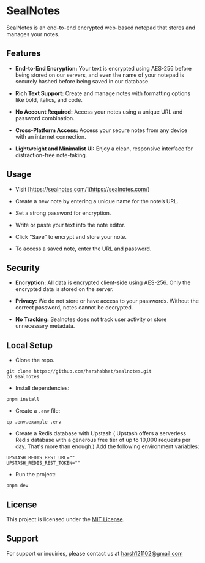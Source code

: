 # SealNotes

SealNotes is an end-to-end encrypted web-based notepad that stores and manages your notes. 

## Features

- **End-to-End Encryption:** Your text is encrypted using AES-256 before being stored on our servers, and even the name of your notepad is securely hashed before being saved in our database.
  
- **Rich Text Support:** Create and manage notes with formatting options like bold, italics, and code.

- **No Account Required:** Access your notes using a unique URL and password combination.

- **Cross-Platform Access:** Access your secure notes from any device with an internet connection.

- **Lightweight and Minimalist UI:** Enjoy a clean, responsive interface for distraction-free note-taking.


## Usage

- Visit [https://sealnotes.com/](https://sealnotes.com/)
  
- Create a new note by entering a unique name for the note’s URL.

- Set a strong password for encryption.

- Write or paste your text into the note editor.

- Click "Save" to encrypt and store your note.

- To access a saved note, enter the URL and password.

## Security

- **Encryption:** All data is encrypted client-side using AES-256. Only the encrypted data is stored on the server.

- **Privacy:** We do not store or have access to your passwords. Without the correct password, notes cannot be decrypted.

- **No Tracking:** Sealnotes does not track user activity or store unnecessary metadata.

## Local Setup

- Clone the repo.

```
git clone https://github.com/harshsbhat/sealnotes.git
cd sealnotes
```

- Install dependencies:

```
pnpm install
```

- Create a `.env` file:

```
cp .env.example .env
```

- Create a Redis database with Upstash ( Upstash offers a serverless Redis database with a generous free tier of up to 10,000 requests per day. That's more than enough.)  Add the following environment variables:

```
UPSTASH_REDIS_REST_URL=""
UPSTASH_REDIS_REST_TOKEN=""
```

- Run the project: 

```
pnpm dev
```

## License

This project is licensed under the [MIT License](https://github.com/harshsbhat/sealnotes?tab=MIT-1-ov-file).

## Support

For support or inquiries, please contact us at <a href="mailto:harsh121102@gmail.com">harsh121102@gmail.com</a>


